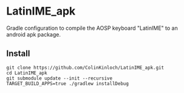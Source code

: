 # LatinIME_apk
Gradle configuration to compile the AOSP keyboard "LatinIME" to an android apk package.

## Install
```
git clone https://github.com/ColinKinloch/LatinIME_apk.git
cd LatinIME_apk
git submodule update --init --recursive
TARGET_BUILD_APPS=true ./gradlew installDebug
```
